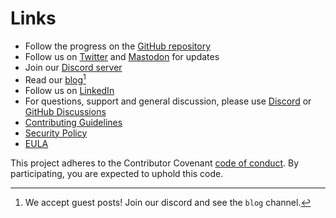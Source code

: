# Links

- Follow the progress on the [GitHub repository](https://github.com/goreleaser/goreleaser)
- Follow us on [Twitter](/twitter) and
  <a rel="me" href="https://fosstodon.org/@goreleaser">Mastodon</a>
  for updates
- Join our [Discord server](/discord)
- Read our [blog](https://blog.goreleaser.com)[^blog]
- Follow us on [LinkedIn](/linkedin)
- For questions, support and general discussion, please use
  [Discord](/discord) or
  [GitHub Discussions](https://github.com/goreleaser/goreleaser/discussions)
- [Contributing Guidelines](/contributing)
- [Security Policy](/security)
- [EULA](/eula)

This project adheres to the Contributor Covenant
[code of conduct](https://github.com/goreleaser/.github/blob/main/CODE_OF_CONDUCT.md).
By participating, you are expected to uphold this code.

[^blog]: We accept guest posts! Join our discord and see the `blog` channel.
